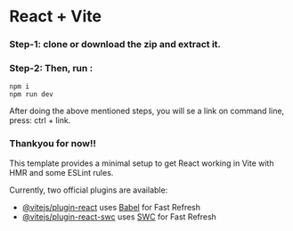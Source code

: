 # React + Vite

### Step-1: clone or download the zip and extract it.

### Step-2: Then, run :
```
npm i
npm run dev
```
After doing the above mentioned steps, you will se a link on command line, press: ctrl + link.

### Thankyou for now!!

This template provides a minimal setup to get React working in Vite with HMR and some ESLint rules.

Currently, two official plugins are available:

- [@vitejs/plugin-react](https://github.com/vitejs/vite-plugin-react/blob/main/packages/plugin-react/README.md) uses [Babel](https://babeljs.io/) for Fast Refresh
- [@vitejs/plugin-react-swc](https://github.com/vitejs/vite-plugin-react-swc) uses [SWC](https://swc.rs/) for Fast Refresh
